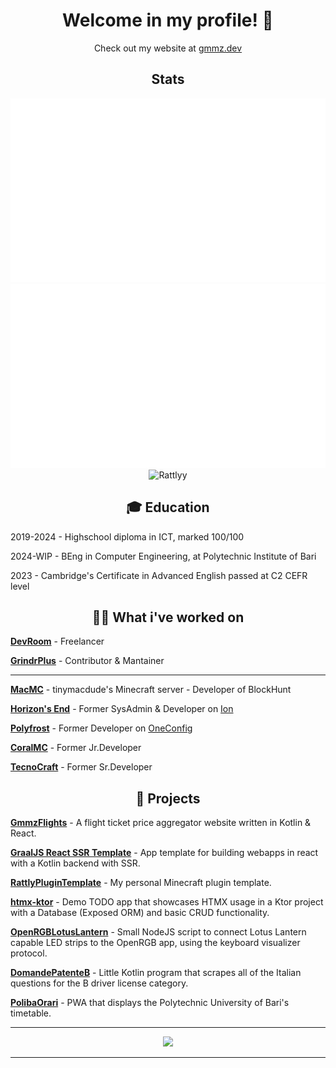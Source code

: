 <h1 align="center">Welcome in my profile! 👋</h1>
<p align="center"> 
  Check out my website at <a href="https://gmmz.dev">gmmz.dev</a> 
<!-- <img src="https://komarev.com/ghpvc/?username=Rattlyy" alt="Rattlyy" /> -->
</p>

<h2 align="center"> Stats</h2>
<p align="center">
<img src="https://raw.githubusercontent.com/Rattlyy/generateStats/master/generated/overview.svg#gh-dark-mode-only">
<img src="https://raw.githubusercontent.com/Rattlyy/generateStats/master/generated/languages.svg#gh-dark-mode-only">
  <br>
  <img src="https://komarev.com/ghpvc/?username=Rattlyy" alt="Rattlyy" />
</p>

<h2 align="center">🎓 Education </h2>

2019-2024 - Highschool diploma in ICT, marked 100/100

2024-WIP - BEng in Computer Engineering, at Polytechnic Institute of Bari

2023 - Cambridge's Certificate in Advanced English passed at C2 CEFR level

<h2 align="center">👨‍💻 What i've worked on </h2>

[**DevRoom**](https://devroomteam.com/) - Freelancer

[**GrindrPlus**](https://github.com/R0rt1z2/GrindrPlus) - Contributor & Mantainer

---

[**MacMC**](https://www.youtube.com/@tinymacdude) - tinymacdude's Minecraft server - Developer of BlockHunt

[**Horizon's End**](https://github.com/HorizonsEndMC) - Former SysAdmin & Developer on [Ion](https://github.com/HorizonsEndMC/Ion/)

[**Polyfrost**](https://polyfrost.org) - Former Developer on [OneConfig](https://github.com/Polyfrost/OneConfig)

[**CoralMC**](https://www.coralmc.it/) - Former Jr.Developer

[**TecnoCraft**](https://tecnocraft.net/) - Former Sr.Developer

<h2 align="center">🔬 Projects</h2>

[**GmmzFlights**](https://github.com/Rattlyy/GmmzFlights) - A flight ticket price aggregator website written in Kotlin & React.

[**GraalJS React SSR Template**](https://github.com/Rattlyy/graaljs-react-ssr-template) - App template for building webapps in react with a Kotlin backend with SSR.

[**RattlyPluginTemplate**](https://github.com/Rattlyy/RattlyPluginTemplate) - My personal Minecraft plugin template.

[**htmx-ktor**](https://github.com/Rattlyy/htmx-ktor) - Demo TODO app that showcases HTMX usage in a Ktor project with a Database (Exposed ORM) and basic CRUD functionality.

[**OpenRGBLotusLantern**](https://github.com/Rattlyy/OpenRGBLotusLantern) - Small NodeJS script to connect Lotus Lantern capable LED strips to the OpenRGB app, using the keyboard visualizer protocol.

[**DomandePatenteB**](https://github.com/Rattlyy/DomandePatenteB) - Little Kotlin program that scrapes all of the Italian questions for the B driver license category.

[**PolibaOrari**](https://github.com/Rattlyy/PolibaOrari) - PWA that displays the Polytechnic University of Bari's timetable. 

<hr />
<p align="center">
<img src="https://discord.c99.nl/widget/theme-2/573481869937606696.png" /> <br />
<!-- <a href="https://tag.rc24.xyz/user/573481869937606696"><img src="https://tag.rc24.xyz/573481869937606696/tag.png" alt="RiiTag" /></a> -->
</p>
<hr />
